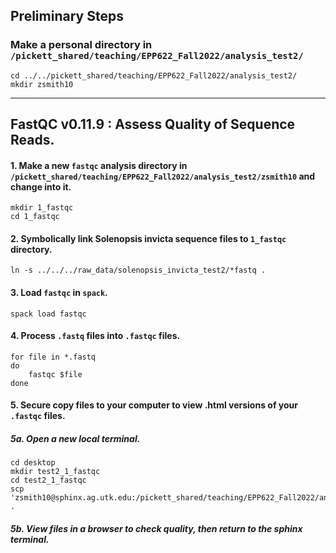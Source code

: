## Preliminary Steps

### Make a personal directory in `/pickett_shared/teaching/EPP622_Fall2022/analysis_test2/`
```
cd ../../pickett_shared/teaching/EPP622_Fall2022/analysis_test2/
mkdir zsmith10
```
---
## FastQC v0.11.9 : Assess Quality of Sequence Reads.

#### 1. Make a new `fastqc` analysis directory in `/pickett_shared/teaching/EPP622_Fall2022/analysis_test2/zsmith10` and change into it.
```
mkdir 1_fastqc
cd 1_fastqc
```

#### 2. Symbolically link Solenopsis invicta sequence files to `1_fastqc` directory.
```
ln -s ../../../raw_data/solenopsis_invicta_test2/*fastq .
```

#### 3. Load `fastqc` in `spack`.
```
spack load fastqc
```

#### 4. Process `.fastq` files into `.fastqc` files.
```
for file in *.fastq
do
    fastqc $file
done
```

#### 5. Secure copy files to your computer to view .html versions of your `.fastqc` files.
##### 5a. Open a new local terminal.
```
cd desktop
mkdir test2_1_fastqc
cd test2_1_fastqc
scp 'zsmith10@sphinx.ag.utk.edu:/pickett_shared/teaching/EPP622_Fall2022/analysis_test2/zsmith10/1_fastqc/*html' .
```

##### 5b. View files in a browser to check quality, then return to the sphinx terminal.